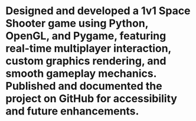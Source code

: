 # Designed and developed a 1v1 Space Shooter game using Python, OpenGL, and Pygame, featuring real-time multiplayer interaction, custom graphics rendering, and smooth gameplay mechanics. Published and documented the project on GitHub for accessibility and future enhancements.
